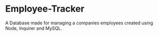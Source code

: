 # Employee-Tracker
A Database made  for managing a companies employees created using Node, Inquirer and MySQL.
